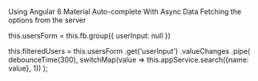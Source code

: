 Using Angular 6 Material Auto-complete With Async Data
Fetching the options from the server

this.usersForm = this.fb.group({
  userInput: null
})

this.filteredUsers = this.usersForm
  .get('userInput')
  .valueChanges
  .pipe(
    debounceTime(300),
    switchMap(value => this.appService.search({name: value}, 1))
   );
